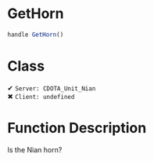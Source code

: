# GetHorn
```js	
handle GetHorn()
```
# Class
✔ `Server: CDOTA_Unit_Nian`  
✖ `Client: undefined`  

# Function Description
Is the Nian horn?
